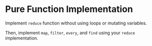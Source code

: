 # Pure Function Implementation

Implement `reduce` function without using loops or mutating variables.

Then, implement `map`, `filter`, `every`, and `find` using your `reduce` implementation.
